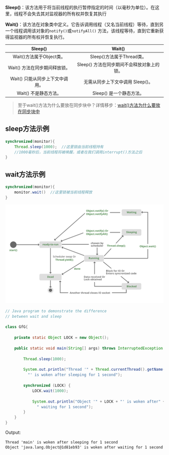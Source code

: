 **Sleep()**：该方法用于将当前线程的执行暂停指定的时间（以毫秒为单位）。在这里，线程不会失去其对监视器的所有权并恢复其执行

**Wait()**：该方法在对象类中定义。它告诉调用线程（又名当前线程）等待，直到另一个线程调用该对象的`notify()`或`notifyAll()`
方法，该线程等待，直到它重新获得监视器的所有权并恢复执行。

|       Sleep()       |       Wait()        |
|:-------------------:|:-------------------:|
| Wait()方法属于Object类。	 | Sleep()方法属于Thread类。 |
|Wait() 方法在同步期间释放锁。	|Sleep() 方法在同步期间不会释放对象上的锁。|
|Wait() 只能从同步上下文中调用。	|无需从同步上下文中调用 Sleep()。|
|Wait() 不是静态方法。 |	Sleep() 是一个静态方法。|

> 至于wait()方法为什么要放在同步块中？详情移步：[wait()方法为什么要放在同步块中](/Java/JUC/并发编程/wait方法为什么要放在同步块中)

## sleep方法示例

```java
synchronized(monitor){
    Thread.sleep(1000);  //这里锁由当前线程持有
    //1000毫秒后，当前线程将被唤醒，或者在我们调用interrupt()方法之后
}
```

## wait方法示例

```java
synchronized(monitor){
    monitor.wait()  //这里锁被当前线程释放
}
```

![img_1.png](img_1.png)

```java
// Java program to demonstrate the difference 
// between wait and sleep 
 
class GfG{
   
    private static Object LOCK = new Object();
     
    public static void main(String[] args) throws InterruptedException {
      
        Thread.sleep(1000);
       
        System.out.println("Thread '" + Thread.currentThread().getName() +
          "' is woken after sleeping for 1 second");
      
        synchronized (LOCK) {
            LOCK.wait(1000);
           
            System.out.println("Object '" + LOCK + "' is woken after" +
              " waiting for 1 second");
        }
    }
}
```

Output:

```shell
Thread 'main' is woken after sleeping for 1 second
Object 'java.lang.Object@1d81eb93' is woken after waiting for 1 second
```